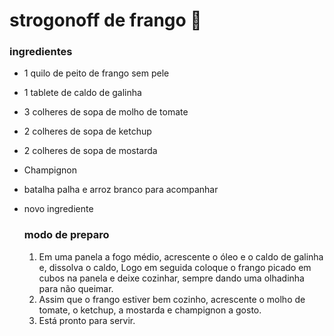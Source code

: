 # strogonoff de frango :chicken:

###     ingredientes

- 1 quilo de peito de frango sem pele

- 1 tablete de caldo de galinha

- 3 colheres de sopa de molho de tomate 

- 2 colheres de sopa de ketchup

- 2 colheres de sopa de mostarda

- Champignon 

- batalha palha e arroz branco para acompanhar

- novo ingrediente

  ### modo de preparo

  1. Em uma panela a fogo médio, acrescente o óleo e o caldo de galinha e, dissolva o caldo, Logo em seguida coloque o frango picado em cubos na panela e deixe cozinhar, sempre dando uma olhadinha para não queimar.
  2. Assim que o frango estiver bem cozinho, acrescente o molho de tomate, o ketchup, a mostarda e champignon a gosto.
  3. Está pronto para servir.

  

  
